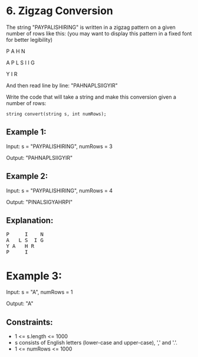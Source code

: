 # 6. Zigzag Conversion
The string "PAYPALISHIRING" is written in a zigzag pattern on a given number of rows like this: (you may want to display this pattern in a fixed font for better legibility)

P   A   H   N<p>
A P L S I I G<p>
Y   I   R<p>
And then read line by line: "PAHNAPLSIIGYIR"

Write the code that will take a string and make this conversion given a number of rows:

```string convert(string s, int numRows);```
 

## Example 1:

Input: s = "PAYPALISHIRING", numRows = 3<p>
Output: "PAHNAPLSIIGYIR"
## Example 2:

Input: s = "PAYPALISHIRING", numRows = 4<p>
Output: "PINALSIGYAHRPI"
## Explanation:
<pre>
P     I    N
A   L S  I G
Y A   H R
P     I
</pre>
# Example 3:

Input: s = "A", numRows = 1<p>
Output: "A"
 

## Constraints:

- 1 <= s.length <= 1000
- s consists of English letters (lower-case and upper-case), ',' and '.'.
- 1 <= numRows <= 1000
